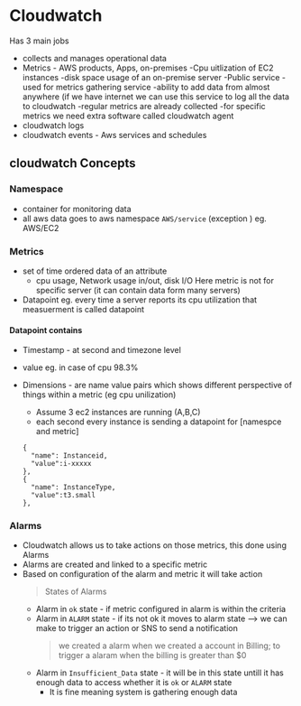 # Cloudwatch

Has 3 main jobs

- collects and manages operational data
- Metrics - AWS products, Apps, on-premises
  -Cpu uitlization of EC2 instances
  -disk space usage of an on-premise server
  -Public service - used for metrics gathering service
  -ability to add data from almost anywhere (if we have internet we can use this service to log all the data to cloudwatch
  -regular metrics are already collected
  -for specific metrics we need extra software called cloudwatch agent
- cloudwatch logs
- cloudwatch events - Aws services and schedules

## cloudwatch Concepts

### Namespace

- container for monitoring data
- all aws data goes to aws namespace `AWS/service` (exception ) eg. AWS/EC2

### Metrics

- set of time ordered data of an attribute
  - cpu usage, Network usage in/out, disk I/O
    Here metric is not for specific server (it can contain data form many servers)
- Datapoint
  eg. every time a server reports its cpu utilization that measuerment is called datapoint

#### Datapoint contains

- Timestamp - at second and timezone level
- value eg. in case of cpu 98.3%
- Dimensions - are name value pairs which shows different perspective of things within a metric (eg cpu unilization)

  - Assume 3 ec2 instances are running (A,B,C)
  - each second every instance is sending a datapoint for [namespce and metric]

  ```
  {
    "name": Instanceid,
    "value":i-xxxxx
  },
  {
    "name": InstanceType,
    "value":t3.small
  },

  ```

### Alarms

- Cloudwatch allows us to take actions on those metrics, this done using Alarms
- Alarms are created and linked to a specific metric
- Based on configuration of the alarm and metric it will take action
  > States of Alarms
  - Alarm in `ok` state - if metric configured in alarm is within the criteria
  - Alarm in `ALARM` state - if its not ok it moves to alarm state --> we can make to trigger an action or SNS to send a notification
    > we created a alarm when we created a account in Billing; to trigger a alaram when the billing is greater than $0
  - Alarm in `Insufficient_Data` state - it will be in this state untill it has enough data to access whether it is `ok` or `ALARM` state
    - It is fine meaning system is gathering enough data
